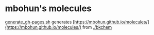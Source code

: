 # mbohun's molecules
[generate_gh-pages.sh](https://github.com/mbohun/molecules/blob/master/generate_gh-pages.sh)
generates
[https://mbohun.github.io/molecules/](https://mbohun.github.io/molecules/)
from [./bkchem](https://github.com/mbohun/molecules/tree/master/bkchem)
